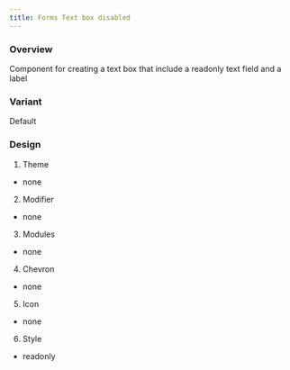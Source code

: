 ```yaml
---
title: Forms Text box disabled
---
```

### Overview
Component for creating a text box that include a readonly text field and a label
### Variant
Default
### Design
1. Theme
 * none
2. Modifier
 * none
3. Modules
 * none
4. Chevron
 * none
5. Icon
 * none
6. Style
 * readonly
